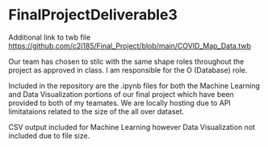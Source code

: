 # FinalProjectDeliverable3

Additional link to twb file https://github.com/c2j185/Final_Project/blob/main/COVID_Map_Data.twb

Our team has chosen to stilc with the same shape roles throughout the project as approved in class.   I am responsible for the O (Database) role.

Included in the repository are the .ipynb files for both the Machine Learning and Data Visualization portions of our final project which have been provided to both of my teamates.   We are locally hosting due to API limitataions related to the size of the all over dataset.

CSV output included for Machine Learning however Data Visualization not included due to file size.
